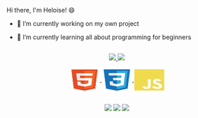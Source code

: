Hi there, I'm Heloise! 😄

- 🔭 I’m currently working on my own project
- 🌱 I’m currently learning all about programming for beginners
  
  ##
 
<div align="center">
  <a href="https://github.com/heloiseberbetz">
  <img height="150em" src="https://github-readme-stats.vercel.app/api?username=heloiseberbetz&show_icons=true&theme=radical&include_all_commits=true&count_private=true"/>
  <img height="150em" src="https://github-readme-stats.vercel.app/api/top-langs/?username=heloiseberbetz&layout=compact&langs_count=7&theme=radical"/>
</div>
<div align="center" style="display: inline_block"><br>
  <img align="center" alt="Helo-HTML" height="50" width="70" src="https://raw.githubusercontent.com/devicons/devicon/master/icons/html5/html5-original.svg">
  <img align="center" alt="Helo-CSS" height="50" width="70" src="https://raw.githubusercontent.com/devicons/devicon/master/icons/css3/css3-original.svg">
  <img align="center" alt="Helo-JS" height="50" width="70" src="https://raw.githubusercontent.com/devicons/devicon/master/icons/javascript/javascript-plain.svg">

</div>
  
  ##
 
<div align="center"
  <a href="https://www.instagram.com/helolui" target="_blank"><img src="https://img.shields.io/badge/-Instagram-%23E4405F?style=for-the-badge&logo=instagram&logoColor=white" target="_blank"></a>
 <a href="https://discord.gg/heloiseberbetz#9570" target="_blank"><img src="https://img.shields.io/badge/Discord-7289DA?style=for-the-badge&logo=discord&logoColor=white" target="_blank"></a> 
  <a href="https://www.linkedin.com/in/heloiselui" target="_blank"><img src="https://img.shields.io/badge/-LinkedIn-%230077B5?style=for-the-badge&logo=linkedin&logoColor=white" target="_blank"></a>
</div>
